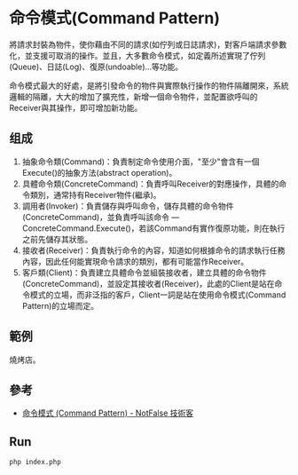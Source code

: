 # 命令模式(Command Pattern)
將請求封裝為物件，使你藉由不同的請求(如佇列或日誌請求)，對客戶端請求參數化，並支援可取消的操作。並且，大多數命令模式，如定義所述實現了佇列(Queue)、日誌(Log)、復原(undoable)...等功能。

命令模式最大的好處，是將引發命令的物件與實際執行操作的物件隔離開來，系統邏輯的隔離，大大的增加了擴充性，新增一個命令物件，並配置欲呼叫的Receiver與其操作，即可增加新功能。

## 组成
1. 抽象命令類(Command)：負責制定命令使用介面，"至少"會含有一個Execute()的抽象方法(abstract operation)。
2. 具體命令類(ConcreteCommand)：負責呼叫Receiver的對應操作，具體的命令類別，通常持有Receiver物件(繼承)。
3. 調用者(Invoker)：負責儲存與呼叫命令，儲存具體的命令物件(ConcreteCommand)，並負責呼叫該命令 — ConcreteCommand.Execute()，若該Command有實作復原功能，則在執行之前先儲存其狀態。
4. 接收者(Receiver)：負責執行命令的內容，知道如何根據命令的請求執行任務內容，因此任何能實現命令請求的類別，都有可能當作Receiver。
5. 客戶類(Client)：負責建立具體命令並組裝接收者，建立具體的命令物件(ConcreteCommand)，並設定其接收者(Receiver)，此處的Client是站在命令模式的立場，而非泛指的客戶，Client一詞是站在使用命令模式(Command Pattern)的立場而定。

## 範例
燒烤店。

## 參考
- [命令模式 (Command Pattern) - NotFalse 技術客](https://notfalse.net/4/command-pattern)

## Run
```
php index.php
```

